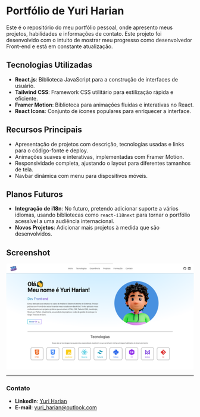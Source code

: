 # Portfólio de Yuri Harian

Este é o repositório do meu portfólio pessoal, onde apresento meus projetos, habilidades e informações de contato. Este projeto foi desenvolvido com o intuito de mostrar meu progresso como desenvolvedor Front-end e está em constante atualização.

## Tecnologias Utilizadas

- **React.js**: Biblioteca JavaScript para a construção de interfaces de usuário.
- **Tailwind CSS**: Framework CSS utilitário para estilização rápida e eficiente.
- **Framer Motion**: Biblioteca para animações fluidas e interativas no React.
- **React Icons**: Conjunto de ícones populares para enriquecer a interface.

## Recursos Principais

- Apresentação de projetos com descrição, tecnologias usadas e links para o código-fonte e deploy.
- Animações suaves e interativas, implementadas com Framer Motion.
- Responsividade completa, ajustando o layout para diferentes tamanhos de tela.
- Navbar dinâmica com menu para dispositivos móveis.

## Planos Futuros

- **Integração de i18n**: No futuro, pretendo adicionar suporte a vários idiomas, usando bibliotecas como `react-i18next` para tornar o portfólio acessível a uma audiência internacional.
- **Novos Projetos**: Adicionar mais projetos à medida que são desenvolvidos.
  
## Screenshot

![Screenshot do Portfólio](./src/assets/projects/project-3.png)

---

### Contato

- **LinkedIn**: [Yuri Harian](https://linkedin.com/in/yuri-harian)
- **E-mail**: [yuri_harian@outlook.com](mailto:yuri_harian@outlook.com)
